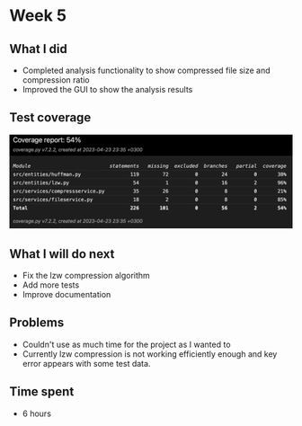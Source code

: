 # Week 5

## What I did

- Completed analysis functionality to show compressed file size and compression ratio
- Improved the GUI to show the analysis results

## Test coverage

![Test coverage](images/week-5-coverage.png)

## What I will do next

- Fix the lzw compression algorithm
- Add more tests
- Improve documentation

## Problems

- Couldn't use as much time for the project as I wanted to
- Currently lzw compression is not working efficiently enough and key error appears with some test data.

## Time spent

- 6 hours
